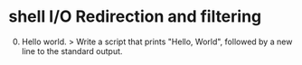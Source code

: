 # shell I/O Redirection and filtering
0. Hello world. > Write a script that prints "Hello, World", followed by a new line to the standard output.
